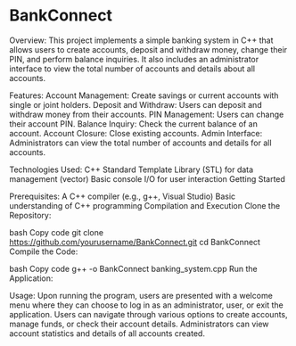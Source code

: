 # BankConnect
Overview:
This project implements a simple banking system in C++ that allows users to create accounts, deposit and withdraw money, change their PIN, and perform balance inquiries. It also includes an administrator interface to view the total number of accounts and details about all accounts.

Features:
Account Management: Create savings or current accounts with single or joint holders.
Deposit and Withdraw: Users can deposit and withdraw money from their accounts.
PIN Management: Users can change their account PIN.
Balance Inquiry: Check the current balance of an account.
Account Closure: Close existing accounts.
Admin Interface: Administrators can view the total number of accounts and details for all accounts.


Technologies Used:
C++
Standard Template Library (STL) for data management (vector)
Basic console I/O for user interaction
Getting Started


Prerequisites:
A C++ compiler (e.g., g++, Visual Studio)
Basic understanding of C++ programming
Compilation and Execution
Clone the Repository:

bash
Copy code
git clone https://github.com/yourusername/BankConnect.git
cd BankConnect
Compile the Code:

bash
Copy code
g++ -o BankConnect banking_system.cpp
Run the Application:


Usage:
Upon running the program, users are presented with a welcome menu where they can choose to log in as an administrator, user, or exit the application.
Users can navigate through various options to create accounts, manage funds, or check their account details.
Administrators can view account statistics and details of all accounts created.
